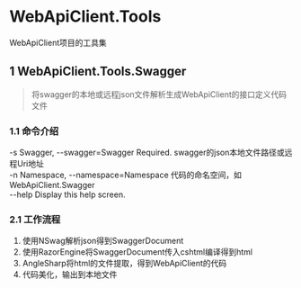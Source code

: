# WebApiClient.Tools
WebApiClient项目的工具集

## 1 WebApiClient.Tools.Swagger
> 将swagger的本地或远程json文件解析生成WebApiClient的接口定义代码文件

### 1.1 命令介绍
  -s Swagger, --swagger=Swagger          Required. swagger的json本地文件路径或远程Uri地址 <br/>
  -n Namespace, --namespace=Namespace    代码的命名空间，如WebApiClient.Swagger<br/>
  --help                                 Display this help screen.<br/>
  
### 2.1 工作流程
1. 使用NSwag解析json得到SwaggerDocument
2. 使用RazorEngine将SwaggerDocument传入cshtml编译得到html
3. AngleSharp将html的文件提取，得到WebApiClient的代码
4. 代码美化，输出到本地文件
